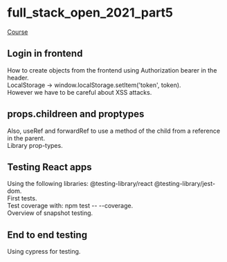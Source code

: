 # full_stack_open_2021_part5

[Course](https://fullstackopen.com/en/part5)
 
## Login in frontend
How to create objects from the frontend using Authorization bearer in the header.<br>
LocalStorage -> window.localStorage.setItem('token', token).<br>
However we have to be careful about XSS attacks.

## props.childreen and proptypes
Also, useRef and forwardRef to use a method of the child from a reference in the parent.<br>
Library prop-types.

## Testing React apps
Using the following libraries: @testing-library/react @testing-library/jest-dom.<br>
First tests.<br>
Test coverage with: npm test -- --coverage.<br>
Overview of snapshot testing.<br>

## End to end testing
Using cypress for testing.

